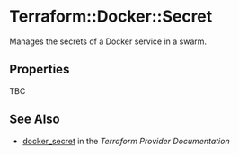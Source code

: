 # Terraform::Docker::Secret

Manages the secrets of a Docker service in a swarm.

## Properties

TBC

## See Also

* [docker_secret](https://www.terraform.io/docs/providers/docker/r/secret.html) in the _Terraform Provider Documentation_